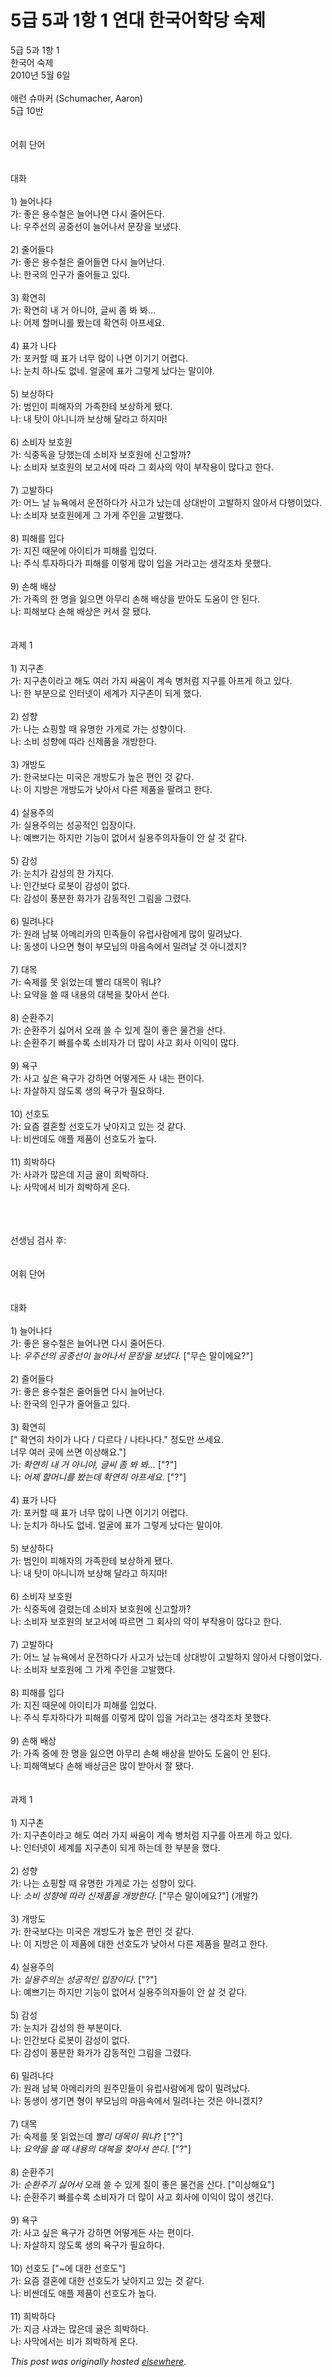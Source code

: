 # 5급 5과 1항 1 연대 한국어학당 숙제

<div>
<p>5&#44553; 5&#44284; 1&#54637; 1<br>&#54620;&#44397;&#50612; &#49689;&#51228;<br>2010&#45380; 5&#50900; 6&#51068;<br><br>&#50528;&#47088; &#49800;&#47560;&#52964; (Schumacher, Aaron)<br>5&#44553; 10&#48152;<br><br><br>&#50612;&#55064; &#45800;&#50612;<br><br><br>&#45824;&#54868;<br><br>1) &#45720;&#50612;&#45208;&#45796;<br>&#44032;: &#51339;&#51008; &#50857;&#49688;&#52384;&#51008; &#45720;&#50612;&#45208;&#47732; &#45796;&#49884; &#51460;&#50612;&#46304;&#45796;.<br>&#45208;: &#50864;&#51452;&#49440;&#51032; &#44277;&#51473;&#49440;&#51060; &#45720;&#50612;&#45208;&#49436; &#47928;&#51109;&#51012; &#48372;&#45256;&#45796;.<br><br>2) &#51460;&#50612;&#46308;&#45796;<br>&#44032;: &#51339;&#51008; &#50857;&#49688;&#52384;&#51008; &#51460;&#50612;&#46308;&#47732; &#45796;&#49884; &#45720;&#50612;&#45212;&#45796;.<br>&#45208;: &#54620;&#44397;&#51032; &#51064;&#44396;&#44032; &#51460;&#50612;&#46308;&#44256; &#51080;&#45796;.<br><br>3) &#54869;&#50672;&#55176;<br>&#44032;: &#54869;&#50672;&#55176; &#45236; &#44144; &#50500;&#45768;&#50556;, &#44544;&#50472; &#51328; &#48400; &#48400;...<br>&#45208;: &#50612;&#51228; &#54624;&#47672;&#45768;&#47484; &#48420;&#45716;&#45936; &#54869;&#50672;&#55176; &#50500;&#54532;&#49464;&#50836;.<br><br>4) &#54364;&#44032; &#45208;&#45796;<br>&#44032;: &#54252;&#52964;&#54624; &#46412; &#54364;&#44032; &#45320;&#47924; &#47566;&#51060; &#45208;&#47732; &#51060;&#44592;&#44592; &#50612;&#47157;&#45796;.<br>&#45208;: &#45576;&#52824; &#54616;&#45208;&#46020; &#50630;&#45348;. &#50620;&#44404;&#50640; &#54364;&#44032; &#44536;&#47111;&#44172; &#45228;&#45796;&#45716; &#47568;&#51060;&#50556;.<br><br>5) &#48372;&#49345;&#54616;&#45796;<br>&#44032;: &#48276;&#51064;&#51060; &#54588;&#54644;&#51088;&#51032; &#44032;&#51313;&#54620;&#53580; &#48372;&#49345;&#54616;&#44172; &#46096;&#45796;.<br>&#45208;: &#45236; &#53459;&#51060; &#50500;&#45768;&#45768;&#44620; &#48372;&#49345;&#54644; &#45804;&#46972;&#44256; &#54616;&#51648;&#47560;!<br><br>6) &#49548;&#48708;&#51088; &#48372;&#54840;&#50896;<br>&#44032;: &#49885;&#51473;&#46021;&#51012; &#45817;&#54664;&#45716;&#45936; &#49548;&#48708;&#51088; &#48372;&#54840;&#50896;&#50640; &#49888;&#44256;&#54624;&#44620;?<br>&#45208;: &#49548;&#48708;&#51088; &#48372;&#54840;&#50896;&#51032; &#48372;&#44256;&#49436;&#50640; &#46384;&#46972; &#44536; &#54924;&#49324;&#51032; &#50557;&#51060; &#48512;&#51089;&#50857;&#51060; &#47566;&#45796;&#44256; &#54620;&#45796;.<br><br>7) &#44256;&#48156;&#54616;&#45796;<br>&#44032;: &#50612;&#45712; &#45216; &#45684;&#50837;&#50640;&#49436; &#50868;&#51204;&#54616;&#45796;&#44032; &#49324;&#44256;&#44032; &#45228;&#45716;&#45936; &#49345;&#45824;&#48152;&#51060; &#44256;&#48156;&#54616;&#51648; &#50506;&#50500;&#49436; &#45796;&#54665;&#51060;&#50632;&#45796;.<br>&#45208;: &#49548;&#48708;&#51088; &#48372;&#54840;&#50896;&#50640;&#44172; &#44536; &#44032;&#44172; &#51452;&#51064;&#51012; &#44256;&#48156;&#54664;&#45796;.<br><br>8) &#54588;&#54644;&#47484; &#51077;&#45796;<br>&#44032;: &#51648;&#51652; &#46412;&#47928;&#50640; &#50500;&#51060;&#54000;&#44032; &#54588;&#54644;&#47484; &#51077;&#50632;&#45796;.<br>&#45208;: &#51452;&#49885; &#53804;&#51088;&#54616;&#45796;&#44032; &#54588;&#54644;&#47484; &#51060;&#47111;&#44172; &#47566;&#51060; &#51077;&#51012; &#44144;&#46972;&#44256;&#45716; &#49373;&#44033;&#51312;&#52264; &#47803;&#54664;&#45796;.<br><br>9) &#49552;&#54644; &#48176;&#49345;<br>&#44032;: &#44032;&#51313;&#51032; &#54620; &#47749;&#51012; &#51075;&#51004;&#47732; &#50500;&#47924;&#47532; &#49552;&#54644; &#48176;&#49345;&#51012; &#48155;&#50500;&#46020; &#46020;&#50880;&#51060; &#50504; &#46108;&#45796;.<br>&#45208;: &#54588;&#54644;&#48372;&#45796; &#49552;&#54644; &#48176;&#49345;&#51008; &#52964;&#49436; &#51096; &#46096;&#45796;.<br><br><br>&#44284;&#51228; 1<br><br>1) &#51648;&#44396;&#52492;<br>&#44032;: &#51648;&#44396;&#52492;&#51060;&#46972;&#44256; &#54644;&#46020; &#50668;&#47084; &#44032;&#51648; &#49912;&#50880;&#51060; &#44228;&#49549; &#48337;&#52376;&#47100; &#51648;&#44396;&#47484; &#50500;&#54532;&#44172; &#54616;&#44256; &#51080;&#45796;.<br>&#45208;: &#54620; &#48512;&#48516;&#51004;&#47196; &#51064;&#53552;&#45367;&#51060; &#49464;&#44228;&#44032; &#51648;&#44396;&#52492;&#51060; &#46104;&#44172; &#54664;&#45796;.<br><br>2) &#49457;&#54693;<br>&#44032;: &#45208;&#45716; &#49660;&#54609;&#54624; &#46412; &#50976;&#47749;&#54620; &#44032;&#44172;&#47196; &#44032;&#45716; &#49457;&#54693;&#51060;&#45796;.<br>&#45208;: &#49548;&#48708; &#49457;&#54693;&#50640; &#46384;&#46972; &#49888;&#51228;&#54408;&#51012; &#44060;&#48169;&#54620;&#45796;.<br><br>3) &#44060;&#48169;&#46020;<br>&#44032;: &#54620;&#44397;&#48372;&#45796;&#45716; &#48120;&#44397;&#51008; &#44060;&#48169;&#46020;&#44032; &#45458;&#51008; &#54200;&#51064; &#44163; &#44057;&#45796;.<br>&#45208;: &#51060; &#51648;&#48169;&#51008; &#44060;&#48169;&#46020;&#44032; &#45230;&#50500;&#49436; &#45796;&#47480; &#51228;&#54408;&#51012; &#54036;&#47140;&#44256; &#54620;&#45796;.<br><br>4) &#49892;&#50857;&#51452;&#51032;<br>&#44032;: &#49892;&#50857;&#51452;&#51032;&#45716; &#49457;&#44277;&#51201;&#51064; &#51077;&#51109;&#51060;&#45796;.<br>&#45208;: &#50696;&#49240;&#44592;&#45716; &#54616;&#51648;&#47564; &#44592;&#45733;&#51060; &#50630;&#50612;&#49436; &#49892;&#50857;&#51452;&#51032;&#51088;&#46308;&#51060; &#50504; &#49332; &#44163; &#44057;&#45796;.<br><br>5) &#44048;&#49457;<br>&#44032;: &#45576;&#52824;&#44032; &#44048;&#49457;&#51032; &#54620; &#44032;&#51648;&#45796;.<br>&#45208;: &#51064;&#44036;&#48372;&#45796; &#47196;&#48391;&#51060; &#44048;&#49457;&#51060; &#50630;&#45796;.<br>&#45796;: &#44048;&#49457;&#51060; &#54413;&#48516;&#54620; &#54868;&#44032;&#44032; &#44048;&#46041;&#51201;&#51064; &#44536;&#47548;&#51012; &#44536;&#47160;&#45796;.<br><br>6) &#48128;&#47140;&#45208;&#45796;<br>&#44032;: &#50896;&#47000; &#45224;&#48513; &#50500;&#47700;&#47532;&#52852;&#51032; &#48124;&#51313;&#46308;&#51060; &#50976;&#47101;&#49324;&#46988;&#50640;&#44172; &#47566;&#51060; &#48128;&#47140;&#45228;&#45796;.<br>&#45208;: &#46041;&#49373;&#51060; &#45208;&#51004;&#47732; &#54805;&#51060; &#48512;&#47784;&#45784;&#51032; &#47560;&#51020;&#49549;&#50640;&#49436; &#48128;&#47140;&#45216; &#44163; &#50500;&#45768;&#44192;&#51648;?<br><br>7) &#45824;&#47785;<br>&#44032;: &#49689;&#51228;&#47484; &#47803; &#51069;&#50632;&#45716;&#45936; &#48744;&#47532; &#45824;&#47785;&#51060; &#47952;&#45264;?<br>&#45208;: &#50836;&#50557;&#51012; &#50424; &#46412; &#45236;&#50857;&#51032; &#45824;&#48373;&#51012; &#52286;&#50500;&#49436; &#50420;&#45796;.<br><br>8) &#49692;&#54872;&#51452;&#44592;<br>&#44032;: &#49692;&#54872;&#51452;&#44592; &#49899;&#50612;&#49436; &#50724;&#47000; &#50424; &#49688; &#51080;&#44172; &#51656;&#51060; &#51339;&#51008; &#47932;&#44148;&#51012; &#49328;&#45796;.<br>&#45208;: &#49692;&#54872;&#51452;&#44592; &#48736;&#47484;&#49688;&#47197; &#49548;&#48708;&#51088;&#44032; &#45908; &#47566;&#51060; &#49324;&#44256; &#54924;&#49324; &#51060;&#51061;&#51060; &#47566;&#45796;.<br><br>9) &#50837;&#44396;<br>&#44032;: &#49324;&#44256; &#49910;&#51008; &#50837;&#44396;&#44032; &#44053;&#54616;&#47732; &#50612;&#46523;&#44172;&#46304; &#49324; &#45236;&#45716; &#54200;&#51060;&#45796;.<br>&#45208;: &#51088;&#49332;&#54616;&#51648; &#50506;&#46020;&#47197; &#49373;&#51032; &#50837;&#44396;&#44032; &#54596;&#50836;&#54616;&#45796;.<br><br>10) &#49440;&#54840;&#46020;<br>&#44032;: &#50836;&#51608; &#44208;&#54844;&#54624; &#49440;&#54840;&#46020;&#44032; &#45230;&#50500;&#51648;&#44256; &#51080;&#45716; &#44163; &#44057;&#45796;.<br>&#45208;: &#48708;&#49916;&#45936;&#46020; &#50528;&#54540; &#51228;&#54408;&#51060; &#49440;&#54840;&#46020;&#44032; &#45458;&#45796;.<br><br>11) &#55148;&#48149;&#54616;&#45796;<br>&#44032;: &#49324;&#44284;&#44032; &#47566;&#51008;&#45936; &#51648;&#44552; &#44516;&#51060; &#55148;&#48149;&#54616;&#45796;.<br>&#45208;: &#49324;&#47561;&#50640;&#49436; &#48708;&#44032; &#55148;&#48149;&#54616;&#44172; &#50728;&#45796;.</p>
<div><br></div>
<div><br></div>
<div><br></div>
<div>&#49440;&#49373;&#45784; &#44160;&#49324; &#54980;:</div>
<div><br></div>
<div><br></div>
<div>&#50612;&#55064; &#45800;&#50612;<br><br><br>&#45824;&#54868;<br><br>1) &#45720;&#50612;&#45208;&#45796;<br>&#44032;: &#51339;&#51008; &#50857;&#49688;&#52384;&#51008; &#45720;&#50612;&#45208;&#47732; &#45796;&#49884; &#51460;&#50612;&#46304;&#45796;.<br>&#45208;: <i>&#50864;&#51452;&#49440;&#51032; &#44277;&#51473;&#49440;&#51060; &#45720;&#50612;&#45208;&#49436; &#47928;&#51109;&#51012; &#48372;&#45256;&#45796;</i>. ["&#47924;&#49832; &#47568;&#51060;&#50640;&#50836;?"]<br><br>2) &#51460;&#50612;&#46308;&#45796;<br>&#44032;: &#51339;&#51008; &#50857;&#49688;&#52384;&#51008; &#51460;&#50612;&#46308;&#47732; &#45796;&#49884; &#45720;&#50612;&#45212;&#45796;.<br>&#45208;: &#54620;&#44397;&#51032; &#51064;&#44396;&#44032; &#51460;&#50612;&#46308;&#44256; &#51080;&#45796;.<br><br>3) &#54869;&#50672;&#55176;</div>
<div>[" &#54869;&#50672;&#55176; &#52264;&#51060;&#44032; &#45208;&#45796; / &#45796;&#47476;&#45796; / &#45208;&#53440;&#45208;&#45796;." &#51221;&#46020;&#47564; &#50416;&#49464;&#50836;.</div>
<div>    &#45320;&#47924; &#50668;&#47084; &#44275;&#50640; &#50416;&#47732; &#51060;&#49345;&#54644;&#50836;."]<br>&#44032;: <i>&#54869;&#50672;&#55176; &#45236; &#44144; &#50500;&#45768;&#50556;, &#44544;&#50472; &#51328; &#48400; &#48400;... </i> ["?"]<br>&#45208;: <i>&#50612;&#51228; &#54624;&#47672;&#45768;&#47484; &#48420;&#45716;&#45936; &#54869;&#50672;&#55176; &#50500;&#54532;&#49464;&#50836;</i>.  ["?"]<br><br>4) &#54364;&#44032; &#45208;&#45796;<br>&#44032;: &#54252;&#52964;&#54624; &#46412; &#54364;&#44032; &#45320;&#47924; &#47566;&#51060; &#45208;&#47732; &#51060;&#44592;&#44592; &#50612;&#47157;&#45796;.<br>&#45208;: &#45576;&#52824;&#44032; &#54616;&#45208;&#46020; &#50630;&#45348;. &#50620;&#44404;&#50640; &#54364;&#44032; &#44536;&#47111;&#44172; &#45228;&#45796;&#45716; &#47568;&#51060;&#50556;.<br><br>5) &#48372;&#49345;&#54616;&#45796;<br>&#44032;: &#48276;&#51064;&#51060; &#54588;&#54644;&#51088;&#51032; &#44032;&#51313;&#54620;&#53580; &#48372;&#49345;&#54616;&#44172; &#46096;&#45796;.<br>&#45208;: &#45236; &#53459;&#51060; &#50500;&#45768;&#45768;&#44620; &#48372;&#49345;&#54644; &#45804;&#46972;&#44256; &#54616;&#51648;&#47560;!<br><br>6) &#49548;&#48708;&#51088; &#48372;&#54840;&#50896;<br>&#44032;: &#49885;&#51473;&#46021;&#50640; &#44152;&#47160;&#45716;&#45936; &#49548;&#48708;&#51088; &#48372;&#54840;&#50896;&#50640; &#49888;&#44256;&#54624;&#44620;?<br>&#45208;: &#49548;&#48708;&#51088; &#48372;&#54840;&#50896;&#51032; &#48372;&#44256;&#49436;&#50640; &#46384;&#47476;&#47732; &#44536; &#54924;&#49324;&#51032; &#50557;&#51060; &#48512;&#51089;&#50857;&#51060; &#47566;&#45796;&#44256; &#54620;&#45796;.<br><br>7) &#44256;&#48156;&#54616;&#45796;<br>&#44032;: &#50612;&#45712; &#45216; &#45684;&#50837;&#50640;&#49436; &#50868;&#51204;&#54616;&#45796;&#44032; &#49324;&#44256;&#44032; &#45228;&#45716;&#45936; &#49345;&#45824;&#48169;&#51060; &#44256;&#48156;&#54616;&#51648; &#50506;&#50500;&#49436; &#45796;&#54665;&#51060;&#50632;&#45796;.<br>&#45208;: &#49548;&#48708;&#51088; &#48372;&#54840;&#50896;&#50640; &#44536; &#44032;&#44172; &#51452;&#51064;&#51012; &#44256;&#48156;&#54664;&#45796;.<br><br>8) &#54588;&#54644;&#47484; &#51077;&#45796;<br>&#44032;: &#51648;&#51652; &#46412;&#47928;&#50640; &#50500;&#51060;&#54000;&#44032; &#54588;&#54644;&#47484; &#51077;&#50632;&#45796;.<br>&#45208;: &#51452;&#49885; &#53804;&#51088;&#54616;&#45796;&#44032; &#54588;&#54644;&#47484; &#51060;&#47111;&#44172; &#47566;&#51060; &#51077;&#51012; &#44144;&#46972;&#44256;&#45716; &#49373;&#44033;&#51312;&#52264; &#47803;&#54664;&#45796;.<br><br>9) &#49552;&#54644; &#48176;&#49345;<br>&#44032;: &#44032;&#51313; &#51473;&#50640; &#54620; &#47749;&#51012; &#51075;&#51004;&#47732; &#50500;&#47924;&#47532; &#49552;&#54644; &#48176;&#49345;&#51012; &#48155;&#50500;&#46020; &#46020;&#50880;&#51060; &#50504; &#46108;&#45796;.<br>&#45208;: &#54588;&#54644;&#50529;&#48372;&#45796; &#49552;&#54644; &#48176;&#49345;&#44552;&#51008; &#47566;&#51060; &#48155;&#50500;&#49436; &#51096; &#46096;&#45796;.<br><br><br>&#44284;&#51228; 1<br><br>1) &#51648;&#44396;&#52492;<br>&#44032;: &#51648;&#44396;&#52492;&#51060;&#46972;&#44256; &#54644;&#46020; &#50668;&#47084; &#44032;&#51648; &#49912;&#50880;&#51060; &#44228;&#49549; &#48337;&#52376;&#47100; &#51648;&#44396;&#47484; &#50500;&#54532;&#44172; &#54616;&#44256; &#51080;&#45796;.<br>&#45208;: &#51064;&#53552;&#45367;&#51060; &#49464;&#44228;&#47484; &#51648;&#44396;&#52492;&#51060; &#46104;&#44172; &#54616;&#45716;&#45936; &#54620; &#48512;&#48516;&#51012; &#54664;&#45796;.<br><br>2) &#49457;&#54693;<br>&#44032;: &#45208;&#45716; &#49660;&#54609;&#54624; &#46412; &#50976;&#47749;&#54620; &#44032;&#44172;&#47196; &#44032;&#45716; &#49457;&#54693;&#51060; &#51080;&#45796;.<br>&#45208;: <i>&#49548;&#48708; &#49457;&#54693;&#50640; &#46384;&#46972; &#49888;&#51228;&#54408;&#51012; &#44060;&#48169;&#54620;&#45796;</i>. ["&#47924;&#49832; &#47568;&#51060;&#50640;&#50836;?"] (&#44060;&#48156;?)<br><br>3) &#44060;&#48169;&#46020;<br>&#44032;: &#54620;&#44397;&#48372;&#45796;&#45716; &#48120;&#44397;&#51008; &#44060;&#48169;&#46020;&#44032; &#45458;&#51008; &#54200;&#51064; &#44163; &#44057;&#45796;.<br>&#45208;: &#51060; &#51648;&#48169;&#51008; &#51060; &#51228;&#54408;&#50640; &#45824;&#54620; &#49440;&#54840;&#46020;&#44032; &#45230;&#50500;&#49436; &#45796;&#47480; &#51228;&#54408;&#51012; &#54036;&#47140;&#44256; &#54620;&#45796;.<br><br>4) &#49892;&#50857;&#51452;&#51032;<br>&#44032;: <i>&#49892;&#50857;&#51452;&#51032;&#45716; &#49457;&#44277;&#51201;&#51064; &#51077;&#51109;&#51060;&#45796;</i>.  ["?"]<br>&#45208;: &#50696;&#49240;&#44592;&#45716; &#54616;&#51648;&#47564; &#44592;&#45733;&#51060; &#50630;&#50612;&#49436; &#49892;&#50857;&#51452;&#51032;&#51088;&#46308;&#51060; &#50504; &#49332; &#44163; &#44057;&#45796;.<br><br>5) &#44048;&#49457;<br>&#44032;: &#45576;&#52824;&#44032; &#44048;&#49457;&#51032; &#54620; &#48512;&#48516;&#51060;&#45796;.<br>&#45208;: &#51064;&#44036;&#48372;&#45796; &#47196;&#48391;&#51060; &#44048;&#49457;&#51060; &#50630;&#45796;.<br>&#45796;: &#44048;&#49457;&#51060; &#54413;&#48516;&#54620; &#54868;&#44032;&#44032; &#44048;&#46041;&#51201;&#51064; &#44536;&#47548;&#51012; &#44536;&#47160;&#45796;.<br><br>6) &#48128;&#47140;&#45208;&#45796;<br>&#44032;: &#50896;&#47000; &#45224;&#48513; &#50500;&#47700;&#47532;&#52852;&#51032; &#50896;&#51452;&#48124;&#46308;&#51060; &#50976;&#47101;&#49324;&#46988;&#50640;&#44172; &#47566;&#51060; &#48128;&#47140;&#45228;&#45796;.<br>&#45208;: &#46041;&#49373;&#51060; &#49373;&#44592;&#47732; &#54805;&#51060; &#48512;&#47784;&#45784;&#51032; &#47560;&#51020;&#49549;&#50640;&#49436; &#48128;&#47140;&#45208;&#45716; &#44163;&#51008; &#50500;&#45768;&#44192;&#51648;?<br><br>7) &#45824;&#47785;<br>&#44032;: &#49689;&#51228;&#47484; &#47803; &#51069;&#50632;&#45716;&#45936; <i>&#48744;&#47532; &#45824;&#47785;&#51060; &#47952;&#45264;</i>? ["?"]<br>&#45208;: <i>&#50836;&#50557;&#51012; &#50424; &#46412; &#45236;&#50857;&#51032; &#45824;&#48373;&#51012; &#52286;&#50500;&#49436; &#50420;&#45796;</i>. ["?"]<br><br>8) &#49692;&#54872;&#51452;&#44592;<br>&#44032;: <i>&#49692;&#54872;&#51452;&#44592; &#49899;&#50612;&#49436;</i> &#50724;&#47000; &#50424; &#49688; &#51080;&#44172; &#51656;&#51060; &#51339;&#51008; &#47932;&#44148;&#51012; &#49328;&#45796;. ["&#51060;&#49345;&#54644;&#50836;"]<br>&#45208;: &#49692;&#54872;&#51452;&#44592; &#48736;&#47484;&#49688;&#47197; &#49548;&#48708;&#51088;&#44032; &#45908; &#47566;&#51060; &#49324;&#44256; &#54924;&#49324;&#50640; &#51060;&#51061;&#51060; &#47566;&#51060; &#49373;&#44596;&#45796;.<br><br>9) &#50837;&#44396;<br>&#44032;: &#49324;&#44256; &#49910;&#51008; &#50837;&#44396;&#44032; &#44053;&#54616;&#47732; &#50612;&#46523;&#44172;&#46304; &#49324;&#45716; &#54200;&#51060;&#45796;.<br>&#45208;: &#51088;&#49332;&#54616;&#51648; &#50506;&#46020;&#47197; &#49373;&#51032; &#50837;&#44396;&#44032; &#54596;&#50836;&#54616;&#45796;.<br><br>10) &#49440;&#54840;&#46020; ["~&#50640; &#45824;&#54620; &#49440;&#54840;&#46020;"]<br>&#44032;: &#50836;&#51608; &#44208;&#54844;&#50640; &#45824;&#54620; &#49440;&#54840;&#46020;&#44032; &#45230;&#50500;&#51648;&#44256; &#51080;&#45716; &#44163; &#44057;&#45796;.<br>&#45208;: &#48708;&#49916;&#45936;&#46020; &#50528;&#54540; &#51228;&#54408;&#51060; &#49440;&#54840;&#46020;&#44032; &#45458;&#45796;.<br><br>11) &#55148;&#48149;&#54616;&#45796;<br>&#44032;: &#51648;&#44552; &#49324;&#44284;&#45716; &#47566;&#51008;&#45936; &#44516;&#51008; &#55148;&#48149;&#54616;&#45796;.<br>&#45208;: &#49324;&#47561;&#50640;&#49436;&#45716; &#48708;&#44032; &#55148;&#48149;&#54616;&#44172; &#50728;&#45796;.</div>
</div>


*This post was originally hosted [elsewhere](http://planspace.blogspot.com/2010/05/5-5-1-1.html).*
